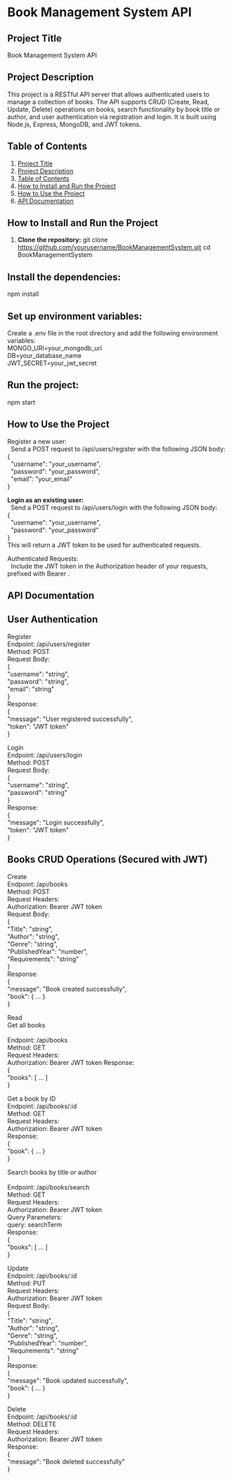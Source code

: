 # Book Management System API


## Project Title
   Book Management System API

## Project Description
   This project is a RESTful API server that allows authenticated users to manage a collection of books. The API supports CRUD (Create, Read, Update, Delete) operations on books, search functionality by book        title or author, and user authentication via registration and login. It is built using Node.js, Express, MongoDB, and JWT tokens.

## Table of Contents
1. [Project Title](#project-title)
2. [Project Description](#project-description)
3. [Table of Contents](#table-of-contents)
4. [How to Install and Run the Project](#how-to-install-and-run-the-project)
5. [How to Use the Project](#how-to-use-the-project)
6. [API Documentation](#api-documentation)


## How to Install and Run the Project
1. **Clone the repository:** 
  git clone https://github.com/yourusername/BookManagementSystem.git
  cd BookManagementSystem

## Install the dependencies:
  npm install

## Set up environment variables:
  Create a .env file in the root directory and add the following environment variables:<br>
  MONGO_URI=your_mongodb_uri <br>
  DB=your_database_name <br>
  JWT_SECRET=your_jwt_secret

## Run the project:
   npm start

## How to Use the Project
   Register a new user:<br>
   &nbsp;&nbsp;Send a POST request to /api/users/register with the following JSON body:
   <br>
   { <br>
     &nbsp;&nbsp;"username": "your_username", <br>
      &nbsp;&nbsp;"password": "your_password", <br>
      &nbsp;&nbsp;"email": "your_email" <br>
   } <br>

   **Login as an existing user:** <br>
      &nbsp;&nbsp;Send a POST request to /api/users/login with the following JSON body: <br>
   { <br>
      &nbsp;&nbsp;"username": "your_username", <br>
      &nbsp;&nbsp;"password": "your_password" <br>
   } <br>
   This will return a JWT token to be used for authenticated requests. <br>

  Authenticated Requests: <br>
   &nbsp;&nbsp;Include the JWT token in the Authorization header of your requests, prefixed with Bearer . <br>

## API Documentation
 ## User Authentication <br>
   Register <br>
      Endpoint: /api/users/register<br>
      Method: POST<br>
      Request Body: <br>
      { <br>
        "username": "string", <br>
        "password": "string", <br>
        "email": "string" <br>
      }
      <br>
      Response: <br>
      { <br>
        "message": "User registered successfully", <br>
        "token": "JWT token" <br>
      }  <br>

   Login  <br>
      Endpoint: /api/users/login<br>
      Method: POST<br>
      Request Body:<br>
      { <br>
        "username": "string", <br>
        "password": "string" <br>
      } <br>
      Response: <br>
      { <br>
        "message": "Login successfully", <br>
        "token": "JWT token" <br>
      } <br>

## Books CRUD Operations (Secured with JWT)
   Create <br>
      Endpoint: /api/books <br>
      Method: POST <br>
      Request Headers: <br>
      Authorization: Bearer JWT token <br>
      Request Body: <br>
      { <br>
        "Title": "string", <br>
        "Author": "string", <br>
        "Genre": "string", <br>
        "PublishedYear": "number", <br>
        "Requirements": "string" <br>
      } <br>
      Response: <br>
      { <br>
        "message": "Book created successfully", <br>
        "book": { ... } <br>
      } <br>

   Read <br>
      Get all books <br>
      <br>
      Endpoint: /api/books<br>
      Method: GET<br>
      Request Headers:<br>
      Authorization: Bearer JWT token
      Response:
      <br>
      { <br>
        "books": [ ... ] <br>
      } <br>
   
   Get a book by ID <br>
      Endpoint: /api/books/:id<br>
      Method: GET<br>
      Request Headers: <br>
      Authorization: Bearer JWT token <br>
      Response:
      <br>
      { <br>
        "book": { ... } <br>
      } <br>
      
   Search books by title or author <br>
    <br>
      Endpoint: /api/books/search<br>
      Method: GET<br>
      Request Headers:<br>
      Authorization: Bearer JWT token <br>
      Query Parameters:
      <br>
      query: searchTerm<br>
      Response: 
      <br>
      { <br>
        "books": [ ... ] <br>
      } <br>
   
   Update <br>
      Endpoint: /api/books/:id<br>
      Method: PUT<br>
      Request Headers:
      <br>
      Authorization: Bearer JWT token <br>
      Request Body: <br>
      { <br>
        "Title": "string", <br>
        "Author": "string", <br>
        "Genre": "string", <br>
        "PublishedYear": "number", <br>
        "Requirements": "string" <br>
      } <br>
      Response: <br>
      { <br>
        "message": "Book updated successfully", <br>
        "book": { ... } <br>
      } <br>
   
   Delete <br>
      Endpoint: /api/books/:id <br>
      Method: DELETE <br>
      Request Headers: <br>
      Authorization: Bearer JWT token <br>
      Response: <br>
      { <br>
        "message": "Book deleted successfully" <br>
      } <br>
